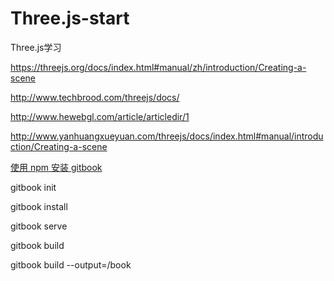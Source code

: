 # Three.js-start
Three.js学习







https://threejs.org/docs/index.html#manual/zh/introduction/Creating-a-scene

http://www.techbrood.com/threejs/docs/

http://www.hewebgl.com/article/articledir/1

http://www.yanhuangxueyuan.com/threejs/docs/index.html#manual/introduction/Creating-a-scene



[使用 npm 安装 gitbook](https://sogrey.github.io/article/%E4%BD%BF%E7%94%A8-npm-%E5%AE%89%E8%A3%85-gitbook/)

gitbook init

gitbook install

gitbook serve

gitbook build

gitbook build --output=/book 